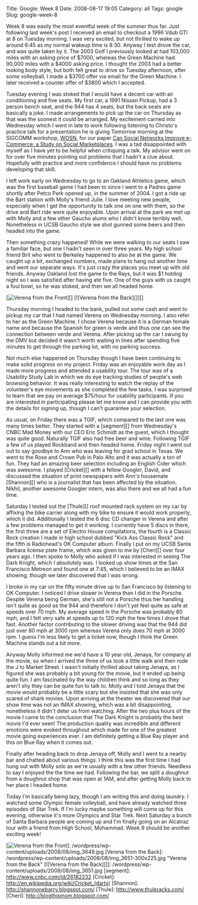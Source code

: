 Title: Google: Week 8
Date: 2008-08-17 19:05
Category: all
Tags: google
Slug: google-week-8

Week 8 was easily the most eventful week of the summer thus far. Just
following last week's post I received an email to checkout a 1996 Vdub
GTI at 8 on Tuesday morning. I was very excited, but not thrilled to
wake up around 6:45 as my normal wakeup time is 8:30. Anyway I test
drove the car, and was quite taken by it. The 2003 Golf I previously
looked at had 103,000 miles with an asking price of $7000, whereas the
Green Machine had 90,000 miles with a $4000 asking price. I thought the
2003 had a better looking body style, but both felt great to drive so
Tuesday afternoon, after some volleyball, I made a $3700 offer via email
for the Green Machine. I later received a counter offer of $3800 which I
accepted.

Tuesday evening I was stoked that I would have a decent car with air
conditioning and five seats. My first car, a 1991 Nissan Pickup, had a 3
person bench seat, and the 944 has 4 seats, but the back seats are
basically a joke. I made arrangements to pick up the car on Thursday as
that was the soonest it could be arranged. My excitement carried into
Wednesday which I went in late to work following listening to
Christo's practice talk for a presentation he is giving Tomorrow
morning at the SIGCOMM workshop, [WOSN][], for our paper [Can Social
Networks Improve e-Commerce: a Study on Social Marketplaces][]. I was a
tad disappointed with myself as I have yet to be helpful when critiquing
a talk. My advisor went on for over five minutes pointing out problems
that I hadn't a clue about. Hopefully with practice and more confidence
I should have no problems developing that skill.

I left work early on Wednesday to go to an Oakland Athletics game, which
was the first baseball game I had been to since I went to a Padres game
shortly after Petco Park opened up, in the summer of 2004. I got a ride
up the Bart station with Molly's friend Julie. I love meeting new
people, especially when I get the opportunity to talk one on one with
them, so the drive and Bart ride were quite enjoyable. Upon arrival at
the park we met up with Molly and a few other Gaucho alums who I
didn't know terribly well. Nonetheless in UCSB Gaucho style we shot
gunned some beers and then headed into the game.

Then something crazy happened! While we were walking to our seats I saw
a familiar face, but one I hadn't seen in over three years. My high
school friend Brit who went to Berkeley happened to also be at the game.
We caught up a bit, exchanged numbers, made plans to hang out another
time and went our separate ways. It's just crazy the places you meet
up with old friends. Anyway Oakland lost the game to the Rays, but it
was $1 hotdog night so I was satisfied after having ate five. One of the
guys with us caught a foul bowl, so he was stoked, and then we all
headed home.

[![Verena from the Front][]][] [![Verena from the Back][]][]

Thursday morning I headed to the bank, pulled out some cash and went to
pickup my car that I had named Verena on Wednesday morning. I also refer
to her as the Green Machine. I chose Verena because it is a German
female name and because the Spanish for green is verde and thus one can
see the connection between verde and Verena. After picking up the car I
swung by the DMV but decided it wasn't worth waiting in lines after
spending five minutes to get through the parking lot, with no parking
success.

Not much else happened on Thursday though I have been continuing to make
solid progress on my project. Friday was an enjoyable work day as I made
more progress and attended a usability tour. The tour was of a Usability
Study Lab in which we do eye tracking studies of people's web browsing
behavior. It was really interesting to watch the replay of the
volunteer's eye movements as she completed the few tasks. I was
surprised to learn that we pay on average $75/hour for usability
participants. If you are interested in participating please let me know
and I can provide you with the details for signing up, though I can't
guarantee your selection.

As usual, on Friday there was a TGIF, which compared to the last one was
many times better. They started with a [segment][] from Wednesday's
CNBC Mad Money with our CEO Eric Schmidt as the guest, which I thought
was quite good. Naturally TGIF also had free beer and wine. Following
TGIF a few of us played Rockband and then headed home. Friday night I
went out out to say goodbye to Ann who was leaving for grad school in
Texas. We went to the Rose and Crown Pub in Palo Alto and it was
actually a ton of fun. They had an amazing beer selection including an
English Cider which was awesome. I played [Cricket][] with a fellow
Googler, David, and discussed the situation of print newspapers with
Ann's housemate [Shannon][] who is a journalist that has been affected
by the situation. Nikhil, another awesome Googler intern, was also there
and we all had a fun time.

Saturday I tested out the [Thule][] roof mounted rack system on my car
by affixing the bike carrier along with my bike to ensure it would work
properly, which it did. Additionally I tested the 6 disc CD changer in
Verena and after a few problems managed to get it working. I currently
have 5 discs in there, the first three are a set of Electro House
compilations, the fourth is a Classic Rock creation I made in high
school dubbed "Kick Ass Classic Rock" and the fifth is Radiohead's
OK Computer album. Finally I put on my UCSB Santa Barbara license plate
frame, which was given to me by [Cheri][] over four years ago. I then
spoke to Molly who asked if I was interested in seeing The Dark Knight,
which I absolutely was. I looked up show times at the San Francisco
Metreon and found one at 7:45, which I believed to be an IMAX showing,
though we later discovered that I was wrong.

I broke in my car on the fifty minute drive up to San Francisco by
listening to OK Computer. I noticed I drive slower in Verena than I did
in the Porsche. Despite Verena being German, she's still not a Porsche
thus her handling isn't quite as good as the 944 and therefore I
don't yet feel quite as safe at speeds over 70 mph. My average speed
in the Porsche was probably 80 mph, and I felt very safe at speeds up to
120 mph the few times I drove that fast. Another factor contributing to
the slower driving was that the 944 did just over 80 mph at 3000 rpm
whereas Verena only does 70 mph at 3000 rpm. I guess I'm less likely to
get a ticket now, though I think the Green Machine stands out a bit
more.

Anyway Molly informed me we'd have a 10 year old, Jenaya, for company
at the movie, so when I arrived the three of us took a little walk and
then rode the J to Market Street. I wasn't initially thrilled about
taking Jenaya, as I figured she was probably a bit young for the movie,
but it ended up being quite fun. I am fascinated by the way children
think and so long as they aren't shy they can be quite fun to talk to.
Molly and I told Jenaya that the movie would probably be a little scary
but she insisted that she was only scared of shark movies. Upon arriving
at the theater we discovered that our show time was not an IMAX showing,
which was a bit disappointing, nonetheless it didn't deter us from
watching. After the two plus hours of the movie I came to the conclusion
that The Dark Knight is probably the best movie I'd ever seen! The
production quality was incredible and different emotions were evoked
throughout which made for one of the greatest movie going experiences
ever. I am definitely getting a Blue Ray player and this on Blue Ray
when it comes out.

Finally after heading back to drop Jenaya off, Molly and I went to a
nearby bar and chatted about various things. I think this was the first
time I had hung out with Molly solo as we're usually with a few other
friends. Needless to say I enjoyed the the time we had. Following the
bar, we split a doughnut from a doughnut shop that was open at 1AM, and
after getting Molly back to her place I headed home.

Today I'm basically being lazy, though I am writing this and doing
laundry. I watched some Olympic female volleyball, and have already
watched three episodes of Star Trek. If I'm lucky maybe something will
come up for this evening, otherwise it's more Olympics and Star Trek.
Next Saturday a bunch of Santa Barbara people are coming up and I'm
finally going on an Alcatraz tour with a friend from High School,
Mohammad. Week 9 should be another exciting week!

  [WOSN]: http://conferences.sigcomm.org/sigcomm/2008/workshops/wosn/
  [Can Social Networks Improve e-Commerce: a Study on Social
  Marketplaces]: http://conferences.sigcomm.org/sigcomm/2008/workshops/wosn/papers/p1.pdf
  [Verena from the Front]: /wordpress/wp-content/uploads/2008/08/img_3649-300x225.jpg
    "Verena from the Front"
  [![Verena from the Front][]]: /wordpress/wp-content/uploads/2008/08/img_3649.jpg
  [Verena from the Back]: /wordpress/wp-content/uploads/2008/08/img_3651-300x225.jpg
    "Verena from the Back"
  [![Verena from the Back][]]: /wordpress/wp-content/uploads/2008/08/img_3651.jpg
  [segment]: http://www.cnbc.com/id/26182232
  [Cricket]: http://en.wikipedia.org/wiki/Cricket_(darts)
  [Shannon]: http://shannonebarry.blogspot.com/
  [Thule]: http://www.thuleracks.com/
  [Cheri]: http://blogthismom.blogspot.com/
